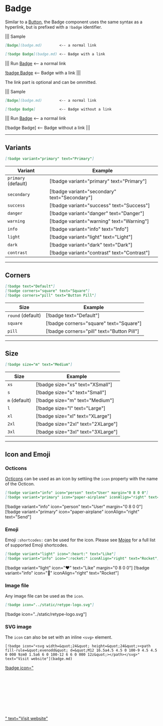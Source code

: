 # Badge

Similar to a [Button](button.md), the Badge component uses the same syntax as a hyperlink, but is prefixed with a `!badge` identifier.

||| Sample
```md
[Badge](badge.md)        <-- a normal link

[!badge Badge](badge.md) <-- Badge with a link
```
||| Run
[Badge](badge.md)        <-- a normal link

[!badge Badge](badge.md) <-- Badge with a link
|||

The link part is optional and can be ommitted.

||| Sample
```md
[Badge](badge.md)        <-- a normal link

[!badge Badge]           <-- Badge without a link
```
||| Run
[Badge](badge.md)        <-- a normal link

[!badge Badge]           <-- Badge without a link
|||

---

## Variants

```md
[!badge variant="primary" text="Primary"]
```

| Variant | Example |
| --- | --- |
| `primary` (default) | [!badge variant="primary" text="Primary"] |
| `secondary` | [!badge variant="secondary" text="Secondary"] |
| `success` | [!badge variant="success" text="Success"] |
| `danger` | [!badge variant="danger" text="Danger"] |
| `warning` | [!badge variant="warning" text="Warning"] |
| `info` | [!badge variant="info" text="Info"] |
| `light` | [!badge variant="light" text="Light"] |
| `dark` | [!badge variant="dark" text="Dark"] |
| `contrast` | [!badge variant="contrast" text="Contrast"] |

---

## Corners

```md
[!badge text="Default"]
[!badge corners="square" text="Square"]
[!badge corners="pill" text="Button Pill"]
```

| Size | Example |
| --- | --- |
| `round` (default) | [!badge text="Default"] |
| `square` | [!badge corners="square" text="Square"] |
| `pill` | [!badge corners="pill" text="Button Pill"] |

---

## Size

```md
[!badge size="m" text="Medium"]
```

| Size | Example |
| --- | --- |
| `xs` | [!badge size="xs" text="XSmall"] |
| `s` | [!badge size="s" text="Small"] |
| `m` (default) | [!badge size="m" text="Medium"] |
| `l` | [!badge size="l" text="Large"] |
| `xl` | [!badge size="xl" text="XLarge"] |
| `2xl` | [!badge size="2xl" text="2XLarge"] |
| `3xl` | [!badge size="3xl" text="3XLarge"] |

---

## Icon and Emoji

### Octicons

[Octicons](https://octicons-primer.vercel.app/octicons/) can be used as an icon by settiing the `icon` property with the name of the Octicon.

```md
[!badge variant="info" icon="person" text="User" margin="0 8 0 0"]
[!badge variant="primary" icon="paper-airplane" iconAlign="right" text="Send"]
```

[!badge variant="info" icon="person" text="User" margin="0 8 0 0"]
[!badge variant="primary" icon="paper-airplane" iconAlign="right" text="Send"]

### Emoji

Emoji `:shortcodes:` can be used for the icon. Please see [Mojee](https://mojee.io/emojis) for a full list of supported Emoji shortcodes.

```md
[!badge variant="light" icon=":heart:" text="Like"]
[!badge variant="info" icon=":rocket:" iconAlign="right" text="Rocket"]
```

[!badge variant="light" icon=":heart:" text="Like" margin="0 8 0 0"]
[!badge variant="info" icon=":rocket:" iconAlign="right" text="Rocket"]

### Image file

Any image file can be used as the `icon`.

```md
[!badge icon="../static/retype-logo.svg"]
```

[!badge icon="../static/retype-logo.svg"]

### SVG image

The `icon` can also be set with an inline `<svg>` element.

```
[!badge icon="<svg width=&quot;24&quot; height=&quot;24&quot;><path fill-rule=&quot;evenodd&quot; d=&quot;M12 16.5a4.5 4.5 0 100-9 4.5 4.5 0 000 9zm0 1.5a6 6 0 100-12 6 6 0 000 12z&quot;></path></svg>" text="Visit website"](badge.md)
```

[!badge icon="<svg width=&quot;24&quot; height=&quot;24&quot;><path fill-rule=&quot;evenodd&quot; d=&quot;M12 16.5a4.5 4.5 0 100-9 4.5 4.5 0 000 9zm0 1.5a6 6 0 100-12 6 6 0 000 12z&quot;></path></svg>" text="Visit website"](badge.md)